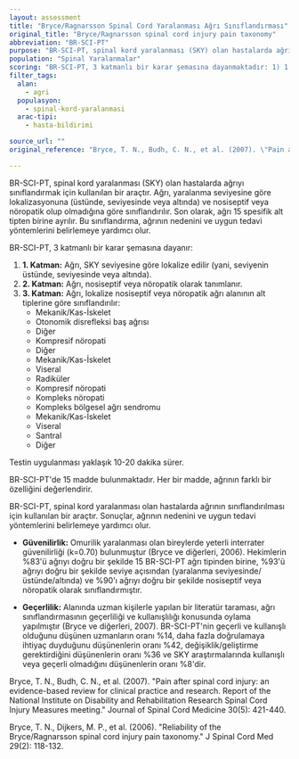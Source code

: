 ```yaml
---
layout: assessment
title: "Bryce/Ragnarsson Spinal Cord Yaralanması Ağrı Sınıflandırması"
original_title: "Bryce/Ragnarsson spinal cord injury pain taxonomy"
abbreviation: "BR-SCI-PT"
purpose: "BR-SCI-PT, spinal kord yaralanması (SKY) olan hastalarda ağrıyı, üç yüksek dereceli bölgeden birinde (yaralanma seviyesinin üstünde, seviyesinde veya altında) ağrının lokalizasyonuna göre sınıflandırır. Bölgesel ağrı kategorileri daha sonra nosiseptif veya nöropatik olarak tanımlanır. Son olarak, kategoriler 15 spesifik alt tipten birine ayrılır."
population: "Spinal Yaralanmalar"
scoring: "BR-SCI-PT, 3 katmanlı bir karar şemasına dayanmaktadır: 1) 1. Katmandaki ağrı, SKY seviyesine göre lokalizedir (yani, seviyenin üstünde, seviyesinde veya altında). 2) 2. Katmandaki ağrı, nosiseptif veya nöropatik olarak tanımlanır. 3) 3. Katmandaki ağrı, lokalize nosiseptif veya nöropatik ağrı alanının alt tiplerine göre sınıflandırılır."
filter_tags:
  alan:
    - agri
  populasyon:
    - spinal-kord-yaralanmasi
  arac-tipi:
    - hasta-bildirimi

source_url: ""
original_reference: "Bryce, T. N., Budh, C. N., et al. (2007). \"Pain after spinal cord injury: an evidence-based review for clinical practice and research. Report of the National Institute on Disability and Rehabilitation Research Spinal Cord Injury Measures meeting.\" Journal of Spinal Cord Medicine 30(5): 421-440."

---
```



BR-SCI-PT, spinal kord yaralanması (SKY) olan hastalarda ağrıyı sınıflandırmak için kullanılan bir araçtır. Ağrı, yaralanma seviyesine göre lokalizasyonuna (üstünde, seviyesinde veya altında) ve nosiseptif veya nöropatik olup olmadığına göre sınıflandırılır. Son olarak, ağrı 15 spesifik alt tipten birine ayrılır. Bu sınıflandırma, ağrının nedenini ve uygun tedavi yöntemlerini belirlemeye yardımcı olur.


BR-SCI-PT, 3 katmanlı bir karar şemasına dayanır:

1.  **1. Katman:** Ağrı, SKY seviyesine göre lokalize edilir (yani, seviyenin üstünde, seviyesinde veya altında).
2.  **2. Katman:** Ağrı, nosiseptif veya nöropatik olarak tanımlanır.
3.  **3. Katman:** Ağrı, lokalize nosiseptif veya nöropatik ağrı alanının alt tiplerine göre sınıflandırılır:
    *   Mekanik/Kas-İskelet
    *   Otonomik disrefleksi baş ağrısı
    *   Diğer
    *   Kompresif nöropati
    *   Diğer
    *   Mekanik/Kas-İskelet
    *   Viseral
    *   Radiküler
    *   Kompresif nöropati
    *   Kompleks nöropati
    *   Kompleks bölgesel ağrı sendromu
    *   Mekanik/Kas-İskelet
    *   Viseral
    *   Santral
    *   Diğer

Testin uygulanması yaklaşık 10-20 dakika sürer.


BR-SCI-PT'de 15 madde bulunmaktadır. Her bir madde, ağrının farklı bir özelliğini değerlendirir.


BR-SCI-PT, spinal kord yaralanması olan hastalarda ağrının sınıflandırılması için kullanılan bir araçtır. Sonuçlar, ağrının nedenini ve uygun tedavi yöntemlerini belirlemeye yardımcı olur.


*   **Güvenilirlik:** Omurilik yaralanması olan bireylerde yeterli interrater güvenilirliği (k=0.70) bulunmuştur (Bryce ve diğerleri, 2006). Hekimlerin %83'ü ağrıyı doğru bir şekilde 15 BR-SCI-PT ağrı tipinden birine, %93'ü ağrıyı doğru bir şekilde seviye açısından (yaralanma seviyesinde/üstünde/altında) ve %90'ı ağrıyı doğru bir şekilde nosiseptif veya nöropatik olarak sınıflandırmıştır.

*   **Geçerlilik:** Alanında uzman kişilerle yapılan bir literatür taraması, ağrı sınıflandırmasının geçerliliği ve kullanışlılığı konusunda oylama yapılmıştır (Bryce ve diğerleri, 2007). BR-SCI-PT'nin geçerli ve kullanışlı olduğunu düşünen uzmanların oranı %14, daha fazla doğrulamaya ihtiyaç duyduğunu düşünenlerin oranı %42, değişiklik/geliştirme gerektirdiğini düşünenlerin oranı %36 ve SKY araştırmalarında kullanışlı veya geçerli olmadığını düşünenlerin oranı %8'dir.


Bryce, T. N., Budh, C. N., et al. (2007). "Pain after spinal cord injury: an evidence-based review for clinical practice and research. Report of the National Institute on Disability and Rehabilitation Research Spinal Cord Injury Measures meeting." Journal of Spinal Cord Medicine 30(5): 421-440.

Bryce, T. N., Dijkers, M. P., et al. (2006). "Reliability of the Bryce/Ragnarsson spinal cord injury pain taxonomy." J Spinal Cord Med 29(2): 118-132.
```